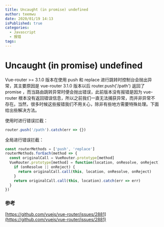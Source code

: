 ```yaml
---
title: Uncaught (in promise) undefined
author: teemwu
date: 2020/01/19 14:13
isPublished: true
categories:
  - Javascript
  - 报错
tags:
---
```


# Uncaught (in promise) undefined

Vue-router >= 3.1.0  版本在使用 push 和 replace 进行跳转时控制台会抛出异常，其主要原因是 vue-router 3.1.0 版本以后 router.push('/path') 返回了 promise ，而当路由跳转异常时便会抛出错误，此前版本没有报错是因为 vue-router 根本没有返回错误信息，所以之前我们一直无法捕获异常，而并非异常不存在。当然，很多时候这些报错我们不用关心，除非有些地方需要特殊处理。下面给出些解决方法。

使用时进行错误拦截：
```javascript
router.push('/path').catch(err => {})
```
全局进行错误拦截：
```javascript
const routerMethods = ['push', 'replace']
routerMethods.forEach(method => {
  const originalCall = VueRouter.prototype[method]
  VueRouter.prototype[method] = function(location, onResolve, onReject) {
    if (onResolve || onReject) {
      return originalCall.call(this, location, onResolve, onReject)
    }
    return originalCall.call(this, location).catch(err => err)
  }
})
```

### 参考
[https://github.com/vuejs/vue-router/issues/2881](https://github.com/vuejs/vue-router/issues/2881)